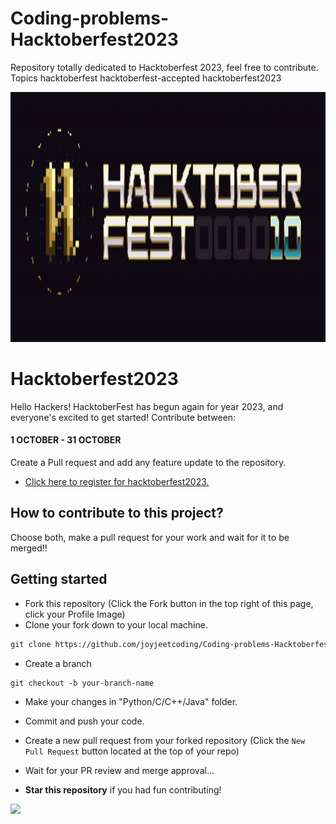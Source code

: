 # Coding-problems-Hacktoberfest2023
Repository totally dedicated to Hacktoberfest 2023, feel free to contribute. Topics hacktoberfest hacktoberfest-accepted hacktoberfest2023

<p align="center">
    <a href="https://hacktoberfest.com/" target="_blank">
    	<img src="/logohacktoberfest2k23.jpg" width="800px" height="400px">
    </a>
</p>

# Hacktoberfest2023

Hello Hackers! HacktoberFest has begun again for year 2023, and everyone's excited to get started!
Contribute between: <h4>1 OCTOBER - 31 OCTOBER</h4>

Create a Pull request and add any feature update to the repository.

* [Click here to register for hacktoberfest2023.](https://hacktoberfest.com/)

## How to contribute to this project?

Choose both, make a pull request for your work and wait for it to be merged!! 

## Getting started
* Fork this repository (Click the Fork button in the top right of this page, click your Profile Image)
* Clone your fork down to your local machine.

```markdown
git clone https://github.com/joyjeetcoding/Coding-problems-Hacktoberfest2023.git
```

* Create a branch

```markdown
git checkout -b your-branch-name
```

* Make your changes in "Python/C/C++/Java" folder.
* Commit and push your code.


* Create a new pull request from your forked repository (Click the `New Pull Request` button located at the top of your repo)
* Wait for your PR review and merge approval...
* __Star this repository__ if you had fun contributing!

<a href="https://github.com/joyjeetcoding/Coding-problems-Hacktoberfest2023/graphs/contributors">
  <img src="https://contrib.rocks/image?repo=joyjeetcoding/Coding-problems-Hacktoberfest2023" />
</a>
